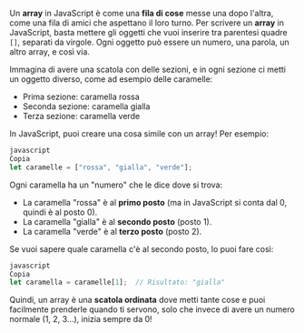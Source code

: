 Un **array** in JavaScript è come una **fila di cose** messe una dopo l'altra, come una fila di amici che aspettano il loro turno. Per scrivere un **array** in JavaScript, basta mettere gli oggetti che vuoi inserire tra parentesi quadre `[]`, separati da virgole. Ogni oggetto può essere un numero, una parola, un altro array, e così via.

Immagina di avere una scatola con delle sezioni, e in ogni sezione ci metti un oggetto diverso, come ad esempio delle caramelle:

- Prima sezione: caramella rossa
- Seconda sezione: caramella gialla
- Terza sezione: caramella verde

In JavaScript, puoi creare una cosa simile con un array! Per esempio:

```jsx
javascript
Copia
let caramelle = ["rossa", "gialla", "verde"];

```

Ogni caramella ha un "numero" che le dice dove si trova:

- La caramella "rossa" è al **primo posto** (ma in JavaScript si conta dal 0, quindi è al posto 0).
- La caramella "gialla" è al **secondo posto** (posto 1).
- La caramella "verde" è al **terzo posto** (posto 2).

Se vuoi sapere quale caramella c'è al secondo posto, lo puoi fare così:

```jsx
javascript
Copia
let caramella = caramelle[1];  // Risultato: "gialla"

```

Quindi, un array è una **scatola ordinata** dove metti tante cose e puoi facilmente prenderle quando ti servono, solo che invece di avere un numero normale (1, 2, 3...), inizia sempre da 0!